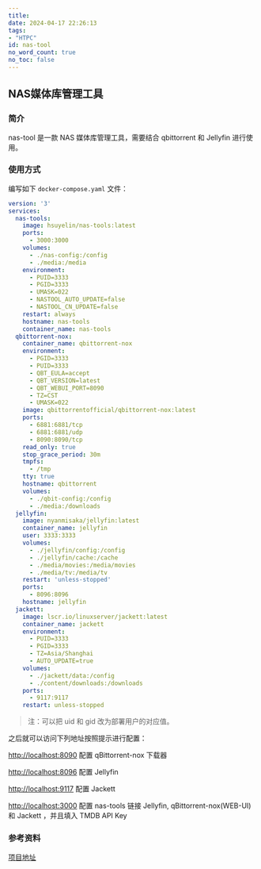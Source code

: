 ```yaml
---
title: 
date: 2024-04-17 22:26:13
tags:
- "HTPC"
id: nas-tool
no_word_count: true
no_toc: false
---
```


## NAS媒体库管理工具

### 简介

nas-tool 是一款 NAS 媒体库管理工具，需要结合 qbittorrent 和 Jellyfin 进行使用。

### 使用方式

编写如下 `docker-compose.yaml` 文件：

```yaml
version: '3'
services:
  nas-tools:
    image: hsuyelin/nas-tools:latest
    ports:
      - 3000:3000
    volumes:
      - ./nas-config:/config
      - ./media:/media
    environment: 
      - PUID=3333
      - PGID=3333
      - UMASK=022
      - NASTOOL_AUTO_UPDATE=false
      - NASTOOL_CN_UPDATE=false
    restart: always
    hostname: nas-tools
    container_name: nas-tools
  qbittorrent-nox:
    container_name: qbittorrent-nox
    environment:
      - PGID=3333
      - PUID=3333
      - QBT_EULA=accept
      - QBT_VERSION=latest
      - QBT_WEBUI_PORT=8090
      - TZ=CST
      - UMASK=022
    image: qbittorrentofficial/qbittorrent-nox:latest
    ports:
      - 6881:6881/tcp
      - 6881:6881/udp
      - 8090:8090/tcp
    read_only: true
    stop_grace_period: 30m
    tmpfs:
      - /tmp
    tty: true
    hostname: qbittorrent
    volumes:
      - ./qbit-config:/config
      - ./media:/downloads
  jellyfin:
    image: nyanmisaka/jellyfin:latest
    container_name: jellyfin
    user: 3333:3333
    volumes:
      - ./jellyfin/config:/config
      - ./jellyfin/cache:/cache
      - ./media/movies:/media/movies
      - ./media/tv:/media/tv
    restart: 'unless-stopped'
    ports:
      - 8096:8096
    hostname: jellyfin
  jackett:
    image: lscr.io/linuxserver/jackett:latest
    container_name: jackett
    environment:
      - PUID=3333
      - PGID=3333
      - TZ=Asia/Shanghai
      - AUTO_UPDATE=true
    volumes:
      - ./jackett/data:/config
      - ./content/downloads:/downloads
    ports:
      - 9117:9117
    restart: unless-stopped
```

> 注：可以把 uid 和 gid 改为部署用户的对应值。

之后就可以访问下列地址按照提示进行配置：

[http://localhost:8090](http://localhost:8090) 配置 qBittorrent-nox 下载器

[http://localhost:8096](http://localhost:8096) 配置 Jellyfin 

[http://localhost:9117](http://localhost:9117) 配置 Jackett

[http://localhost:3000](http://localhost:3000) 配置 nas-tools 链接 Jellyfin, qBittorrent-nox(WEB-UI) 和 Jackett ，并且填入 TMDB API Key  

### 参考资料

[项目地址](https://github.com/hsuyelin/nas-tools)